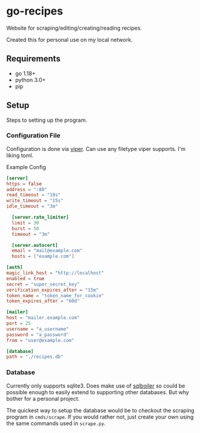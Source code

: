 # go-recipes

Website for scraping/editing/creating/reading recipes.

Created this for personal use on my local network.

## Requirements

- go 1.18+
- python 3.0+
- pip

## Setup

Steps to setting up the program.

### Configuration File

Configuration is done via [viper](https://github.com/spf13/viper). Can use any filetype viper supports. I'm liking toml.

Example Config

```toml
[server]
https = false
address = ":80"
read_timeout = "10s"
write_timeout = "15s"
idle_timeout = "3m"

  [server.rate_limiter]
  limit = 30
  burst = 50
  timeout = "3m"

  [server.autocert]
  email = "mail@example.com"
  hosts = ["example.com"]

[auth]
magic_link_host = "http://localhost"
enabled = true
secret = "super_secret_key"
verification_expires_after = "15m"
token_name = "token_name_for_cookie"
token_expires_after = "60d"

[mailer]
host = "mailer.example.com"
port = 25
username = "a_username"
password = "a_password"
from = "user@example.com"

[database]
path = "./recipes.db"
```

### Database

Currently only supports sqlite3. Does make use of [sqlboiler](https://github.com/volatiletech/sqlboiler#sqlboiler) so could be possible enough to easily extend to supporting other databases. But why bother for a personal project.

The quickest way to setup the database would be to checkout the scraping program in `cmds/scrape`. If you would rather not, just create your own using the same commands used in `scrape.py`.
